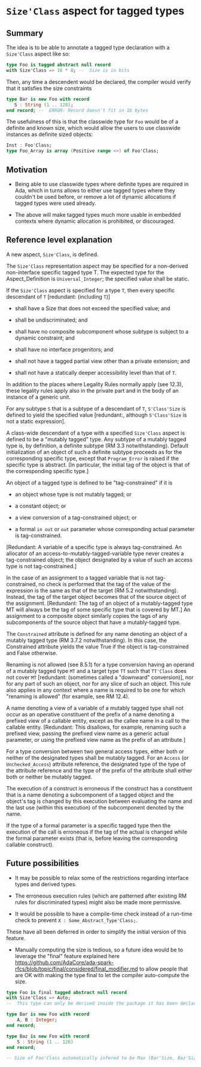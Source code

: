 # `Size'Class` aspect for tagged types

## Summary

The idea is to be able to annotate a tagged type declaration with a `Size'Class`
aspect like so:

```ada
type Foo is tagged abstract null record
with Size'Class => 16 * 8; --  Size is in bits
```

Then, any time a descendent would be declared, the compiler would verify that
it satisfies the size constraints

```ada
type Bar is new Foo with record
   S : String (1 .. 128);
end record; --  ERROR: Record doesn't fit in 16 bytes
```

The usefulness of this is that the classwide type for `Foo` would be of a
definite and known size, which would allow the users to use classwide instances
as definite sized objects:

```ada
Inst : Foo'Class;
type Foo_Array is array (Positive range <>) of Foo'Class;
```

## Motivation

* Being able to use classwide types where definite types are required in Ada,
  which in turns allows to either use tagged types where they couldn't be used
  before, or remove a lot of dynamic allocations if tagged types were used
  already.

* The above will make tagged types much more usable in embedded contexts where
  dynamic allocation is prohibited, or discouraged.

## Reference level explanation

A new aspect, `Size'Class`, is defined.

The `Size'Class` representation aspect may be specified for a
non-derived non-interface specific tagged type T.
The expected type for the Aspect_Definition is `Universal_Integer`; the
specified value shall be static.

If the `Size'Class` aspect is specified for a type `T`, then every
specific descendant of `T` [redundant: (including `T`)]

- shall have a Size that does not exceed the specified value; and

- shall be undiscriminated; and

- shall have no composite subcomponent whose subtype is subject to a
  dynamic constraint; and

- shall have no interface progenitors; and

- shall not have a tagged partial view other than a private extension; and

- shall not have a statically deeper accessibility level than that of `T`.

In addition to the places where Legality Rules normally apply (see 12.3),
these legality rules apply also in the private part and in the body of an
instance of a generic unit.

For any subtype `S` that is a subtype of a descendant of `T`, `S'Class'Size` is
defined to yield the specified value [redundant:,  although `S'Class'Size` is
not a static expression].

A class-wide descendant of a type with a specified `Size'Class` aspect is
defined to be a "mutably tagged" type. Any subtype of a mutably tagged type is,
by definition, a definite subtype (RM 3.3 notwithstanding). Default
initialization of an object of such a definite subtype proceeds as for the
corresponding specific type, except that `Program_Error` is raised if the
specific type is abstract. [In particular, the initial tag of the object is
that of the corresponding specific type.]

An object of a tagged type is defined to be "tag-constrained" if it is

- an object whose type is not mutably tagged; or

- a constant object; or

- a view conversion of a tag-constrained object; or

- a formal `in out` or `out` parameter whose corresponding
  actual parameter is tag-constrained.

[Redundant: A variable of a specific type is always tag-constrained. An
allocator of an access-to-mutably-tagged-variable type never creates a
tag-constrained object; the object designated by a value of such an
access type is not tag-constrained.]

In the case of an assignment to a tagged variable that
is not tag-constrained, no check is performed that the tag of the value of
the expression is the same as that of the target (RM 5.2 notwithstanding).
Instead, the tag of the target object becomes that of the source object of
the assignment. [Redundant: The tag of an object of a mutably-tagged
type MT will always be the tag of some specific type that is covered by MT.]
An assignment to a composite object similarly copies the tags of any
subcomponents of the source object that have a mutably-tagged type.

The `Constrained` attribute is defined for any name denoting an object of a
mutably tagged type (RM 3.7.2 notwithstanding). In this case, the Constrained
attribute yields the value True if the object is tag-constrained and False
otherwise.

Renaming is not allowed (see 8.5.1) for a type conversion having an operand of
a mutably tagged type `MT` and a target type `TT` such that `TT'Class` does not
cover `MT` [redundant: (sometimes called a "downward" conversion)], nor for any
part of such an object, nor for any slice of such an object. This rule also
applies in any context where a name is required to be one for which "renaming
is allowed" (for example, see RM 12.4).

A name denoting a view of a variable of a mutably tagged type shall not
occur as an operative constituent of the prefix of a name denoting a
prefixed view of a callable entity, except as the callee name in a call to
the callable entity. [Redundant: This disallows, for example, renaming
such a prefixed view, passing the prefixed view name as a generic actual
parameter, or using the prefixed view name as the prefix of an attribute.]

For a type conversion between two general access types, either both or neither
of the designated types shall be mutably tagged. For an `Access` (or
`Unchecked_Access`) attribute reference, the designated type of the type of the
attribute reference and the type of the prefix of the attribute shall either
both or neither be mutably tagged.

The execution of a construct is erroneous if the construct has a constituent
that is a name denoting a subcomponent of a tagged object and the object's
tag is changed by this execution between evaluating the name and the last use
(within this execution) of the subcomponent denoted by the name.

If the type of a formal parameter is a specific tagged type then the execution
of the call is erroneous if the tag of the actual is changed while the formal
parameter exists (that is, before leaving the corresponding callable
construct).

## Future possibilities

* It may be possible to relax some of the restrictions regarding interface
  types and derived types.

* The erroneous execution rules (which are patterned after existing RM rules
  for discriminated types) might also be made more permissive.

* It would be possible to have a compile-time check instead of a run-time check
  to prevent `X : Some_Abstract_Type'Class;`.

These have all been deferred in order to simplify the initial version of this
feature.

* Manually computing the size is tedious, so a future idea would be to leverage
  the "final" feature explained here https://github.com/AdaCore/ada-spark-rfcs/blob/topic/final/considered/final_modifier.md
  to allow people that are OK with making the type final to let the compiler
  auto-compute the size.

```ada
type Foo is final tagged abstract null record
with Size'Class => Auto;
--  This type can only be derived inside the package it has been declared in.

type Bar is new Foo with record
    A, B : Integer;
end record;

type Baz is new Foo with record
    S : String (1 .. 128)
end record;

-- Size of Foo'Class automatically infered to be Max (Bar'Size, Baz'Size, ...)
```
